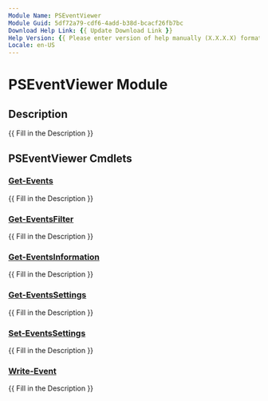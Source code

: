 ```yaml
---
Module Name: PSEventViewer
Module Guid: 5df72a79-cdf6-4add-b38d-bcacf26fb7bc
Download Help Link: {{ Update Download Link }}
Help Version: {{ Please enter version of help manually (X.X.X.X) format }}
Locale: en-US
---
```


# PSEventViewer Module
## Description
{{ Fill in the Description }}

## PSEventViewer Cmdlets
### [Get-Events](Get-Events.md)
{{ Fill in the Description }}

### [Get-EventsFilter](Get-EventsFilter.md)
{{ Fill in the Description }}

### [Get-EventsInformation](Get-EventsInformation.md)
{{ Fill in the Description }}

### [Get-EventsSettings](Get-EventsSettings.md)
{{ Fill in the Description }}

### [Set-EventsSettings](Set-EventsSettings.md)
{{ Fill in the Description }}

### [Write-Event](Write-Event.md)
{{ Fill in the Description }}

